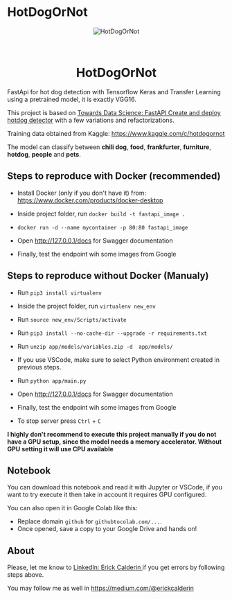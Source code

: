 # HotDogOrNot

<div align="center" id="top"> 
  <img src="https://drive.google.com/file/d/11ildP7IqK4UzBUXXnW53s-NJlVZZfQHM/view" alt="HotDogOrNot" />

  &#xa0;

  <!-- <a href="https://hotdogornot.netlify.app">Demo</a> -->
</div>

<h1 align="center">HotDogOrNot</h1>
FastApi for hot dog detection with Tensorflow Keras and Transfer Learning using a pretrained model, it is exactly VGG16.

This project is based on <a href=https://pub.towardsai.net/fastapi-create-and-deploy-hot-dog-detector-cf89d9b51a3c > Towards Data Science: FastAPI Create and deploy hotdog detector</a> with a few variations and refactorizations.

Training data obtained from Kaggle: https://www.kaggle.com/c/hotdogornot

The model can classify between __chili dog__, __food__, __frankfurter__, __furniture__, __hotdog__, __people__ and __pets__.

## Steps to reproduce with Docker (recommended)
* Install Docker (only if you don't have it) from: https://www.docker.com/products/docker-desktop

* Inside project folder, run `docker build -t fastapi_image .`

* `docker run -d --name mycontainer -p 80:80 fastapi_image`

* Open http://127.0.0.1/docs for Swagger documentation

* Finally, test the endpoint wih some images from Google

## Steps to reproduce without Docker (Manualy)


* Run `pip3 install virtualenv`

* Inside the project folder, run `virtualenv new_env`

* Run `source new_env/Scripts/activate`

* Run `pip3 install --no-cache-dir --upgrade -r requirements.txt`

* Run `unzip app/models/variables.zip -d  app/models/`

* If you use VSCode, make sure to select Python environment created in previous steps.

* Run `python app/main.py`

* Open http://127.0.0.1/docs for Swagger documentation

* Finally, test the endpoint wih some images from Google

* To stop server press `Ctrl` + `C`

**I highly don't recommend to execute this project manually if you do not have a GPU setup, since the model needs a memory accelerator. Without GPU setting it will use CPU available**

## Notebook
You can download this notebook and read it with Jupyter or VSCode, if you want to try execute it then take in account it requires GPU configured.

You can also open it in Google Colab like this:

* Replace domain `github` for `githubtocolab.com/...`.
* Once opened, save a copy to your Google Drive and hands on!

## About

Please, let me know to <a href='https://www.linkedin.com/in/erick-calderin-5bb6963b/'>LinkedIn: Erick Calderin </a> if you get errors by following steps above.

You may follow me as well in https://medium.com/@erickcalderin